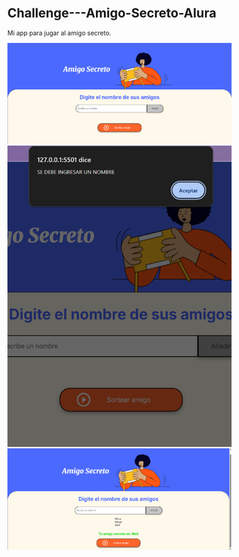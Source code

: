 # Challenge---Amigo-Secreto-Alura

Mi app para jugar al amigo secreto.

![alt text](./assets/image.png)
![alt text](./assets/image-1.png)
![alt text](./assets/image-2.png)